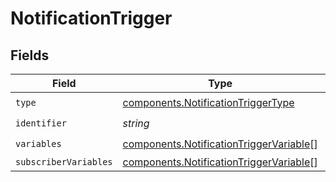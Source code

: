 # NotificationTrigger


## Fields

| Field                                                                                              | Type                                                                                               | Required                                                                                           | Description                                                                                        |
| -------------------------------------------------------------------------------------------------- | -------------------------------------------------------------------------------------------------- | -------------------------------------------------------------------------------------------------- | -------------------------------------------------------------------------------------------------- |
| `type`                                                                                             | [components.NotificationTriggerType](../../models/components/notificationtriggertype.md)           | :heavy_check_mark:                                                                                 | N/A                                                                                                |
| `identifier`                                                                                       | *string*                                                                                           | :heavy_check_mark:                                                                                 | N/A                                                                                                |
| `variables`                                                                                        | [components.NotificationTriggerVariable](../../models/components/notificationtriggervariable.md)[] | :heavy_check_mark:                                                                                 | N/A                                                                                                |
| `subscriberVariables`                                                                              | [components.NotificationTriggerVariable](../../models/components/notificationtriggervariable.md)[] | :heavy_minus_sign:                                                                                 | N/A                                                                                                |